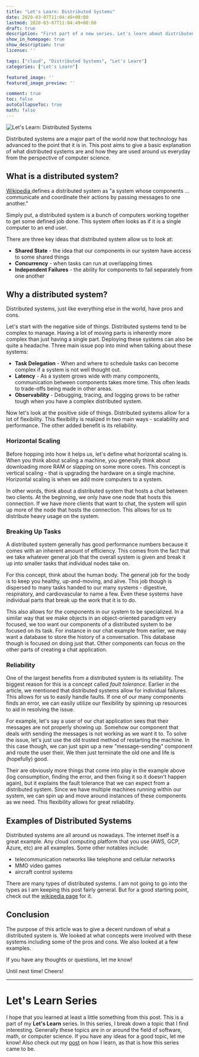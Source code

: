 ```yaml
---
title: "Let's Learn: Distributed Systems"
date: 2020-03-07T11:04:49+08:00
lastmod: 2020-03-07T11:04:49+08:00
draft: true
description: "First part of a new series. Let's learn about distributed systems!"
show_in_homepage: true
show_description: true
license: ''

tags: ["cloud", "Distributed Systems", "Let's Learn"]
categories: ["Let's Learn"]

featured_image: ''
featured_image_preview: ''

comment: true
toc: false
autoCollapseToc: true
math: false
---
```


![Let's Learn: Distributed Systems](/images/social/letslearndistributedsystem.png)

Distributed systems are a major part of the world now that technology has advanced to the point that it is in. This post aims to give a basic explanation of what distributed systems are and how they are used around us everyday from the perspective of computer science.

## What is a distributed system?

[Wikipedia ](https://en.wikipedia.org/wiki/Distributed_computing)  defines a distributed system as "a system whose components ... communicate and coordinate their actions by passing messages to one another."

Simply put, a distributed system is a bunch of computers working together to get some defined job done. This system often looks as if it is a single computer to an end user.

There are three key ideas that distributed system allow us to look at: 

 - **Shared State** - the idea that our components in our system have access to some shared things
 - **Concurrency** - when tasks can run at overlapping times
 - **Independent Failures** - the ability for components to fail separately from one another

## Why a distributed system?

Distributed systems, just like everything else in the world, have pros and cons.

Let's start with the negative side of things. Distributed systems tend to be complex to manage. Having a lot of moving parts is inherently more complex than just having a single part. Deploying these systems can also be quite a headache. Three main issue pop into mind when talking about these systems:

 - **Task Delegation** - When and where to schedule tasks can become complex if a system is not well thought out.
 - **Latency** - As a system grows wide with many components, communication between components takes more time. This often leads to trade-offs being made in other areas.
 - **Observability** - Debugging, tracing, and logging grows to be rather tough when you have a complex distributed system. 


Now let's look at the positive side of things. Distributed systems allow for a lot of flexibility. This flexibility is realized in two main ways - scalability and performance. The other added benefit is its reliability. 

### Horizontal Scaling

Before hopping into how it helps us, let's define what horizontal scaling is. When you think about scaling a machine, you generally think about downloading more RAM or slapping on some more cores. This concept is vertical scaling - that is upgrading the hardware on a single machine. Horizontal scaling is when we add more computers to a system. 

In other words, think about a distributed system that hosts a chat between two clients. At the beginning, we only have one node that hosts this connection. If we have more clients that want to chat, the system will spin up more of the node that hosts the connection. This allows for us to distribute heavy usage on the system. 

### Breaking Up Tasks

A distributed system generally has good performance numbers because it comes with an inherent amount of efficiency. This comes from the fact that we take whatever general job that the overall system is given and break it up into smaller tasks that individual nodes take on.

For this concept, think about the human body. The general job for the body is to keep you healthy, up-and-moving, and alive. This job though is dispersed to many tasks handed to our many systems - digestive, respiratory, and cardiovascular to name a few. Even these systems have individual parts that break up the work that it is to do.

 This also allows for the components in our system to be specialized. In a similar way that we make objects in an object-oriented paradigm very focused, we too want our components of a distributed system to be focused on its task. For instance in our chat example from earlier, we may want a database to store the history of a conversation. This database though is focused on doing just that. Other components can focus on the other parts of creating a chat application.

### Reliability

One of the largest benefits from a distributed system is its reliability. The biggest reason for this is a concept called *fault tolerance*. Earlier in the article, we mentioned that distributed systems allow for individual failures. This allows for us to easily handle faults. If one of our many components finds an error, we can easily utilize our flexibility by spinning up resources to aid in resolving the issue.

For example, let's say a user of our chat application sees that their messages are not properly showing up. Somehow our component that deals with sending the messages is not working as we want it to. To solve the issue, let's just use the old trusted method of restarting the machine. In this case though, we can just spin up a new "message-sending" component and route the user their. We then just terminate the old one and life is (hopefully) good.

Their are obviously more things that come into play in the example above (log consumption, finding the error, and then fixing it so it doesn't happen again), but it explains the fault tolerance that we can expect from a distributed system. Since we have multiple machines running within our system, we can spin up and move around instances of these components as we need. This flexibility allows for great reliability.

## Examples of Distributed Systems

Distributed systems are all around us nowadays. The internet itself is a great example. Any cloud computing platform that you use (AWS, GCP, Azure, etc) are all examples. Some other notables include:

 - telecommunication networks like telephone and cellular networks
 - MMO video games
 - aircraft control systems

There are many types of distributed systems. I am not going to go into the types as I am keeping this post fairly general. But for a good starting point, check out the [wikipedia page](https://en.wikipedia.org/wiki/Distributed_computing) for it.

## Conclusion

The purpose of this article was to give a decent rundown of what a distributed system is. We looked at what concepts were involved with these systems including some of the pros and cons. We also looked at a few examples. 

If you have any thoughts or questions, let me know! 

Until next time! Cheers!

---------------------------

# Let's Learn Series

I hope that you learned at least a little something from this post. This is a part of my **Let's Learn** series. In this series, I break down a topic that I find interesting. Generally these topics are in or around the field of software, math, or computer science. If you have any ideas for a good topic, let me know! Also check out my [post](https://devsquared.space/2020/02/how-i-learn/) on how I learn, as that is how this series came to be.
